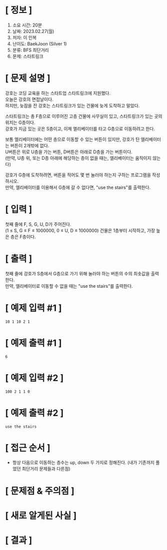 # **[ 정보 ]**
1. 소요 시간: 20분
2. 날짜: 2023.02.27(월)
3. 저자: 이 인복
4. 난이도: BaekJoon (Silver 1)
5. 분류: BFS 최단거리  
6. 문제: 스타트링크

# **[ 문제 설명 ]**
강호는 코딩 교육을 하는 스타트업 스타트링크에 지원했다.   
오늘은 강호의 면접날이다.   
하지만, 늦잠을 잔 강호는 스타트링크가 있는 건물에 늦게 도착하고 말았다.

스타트링크는 총 F층으로 이루어진 고층 건물에 사무실이 있고, 스타트링크가 있는 곳의 위치는 G층이다.   
강호가 지금 있는 곳은 S층이고, 이제 엘리베이터를 타고 G층으로 이동하려고 한다.

보통 엘리베이터에는 어떤 층으로 이동할 수 있는 버튼이 있지만, 강호가 탄 엘리베이터는 버튼이 2개밖에 없다.   
U버튼은 위로 U층을 가는 버튼, D버튼은 아래로 D층을 가는 버튼이다.   
(만약, U층 위, 또는 D층 아래에 해당하는 층이 없을 때는, 엘리베이터는 움직이지 않는다)

강호가 G층에 도착하려면, 버튼을 적어도 몇 번 눌러야 하는지 구하는 프로그램을 작성하시오.  
만약, 엘리베이터를 이용해서 G층에 갈 수 없다면, "use the stairs"를 출력한다.

# **[ 입력 ]**
첫째 줄에 F, S, G, U, D가 주어진다.   
(1 ≤ S, G ≤ F ≤ 1000000, 0 ≤ U, D ≤ 1000000) 건물은 1층부터 시작하고, 가장 높은 층은 F층이다.

# **[ 출력 ]**
첫째 줄에 강호가 S층에서 G층으로 가기 위해 눌러야 하는 버튼의 수의 최솟값을 출력한다.   
만약, 엘리베이터로 이동할 수 없을 때는 "use the stairs"를 출력한다.

# **[ 예제 입력 #1 ]**
    10 1 10 2 1
# **[ 예제 출력 #1 ]**
    6
# **[ 예제 입력 #2 ]**
    100 2 1 1 0
# **[ 예제 출력 #2 ]**
    use the stairs

# **[ 접근 순서 ]**
- 항상 다음으로 이동하는 층수는 up, down 두 가지로 정해진다.
  (내가 기존까지 풀었던 최단거리 문제들과 다른점)

# **[ 문제점 & 주의점 ]**

# **[ 새로 알게된 사실 ]**

# **[ 결과 ]**
